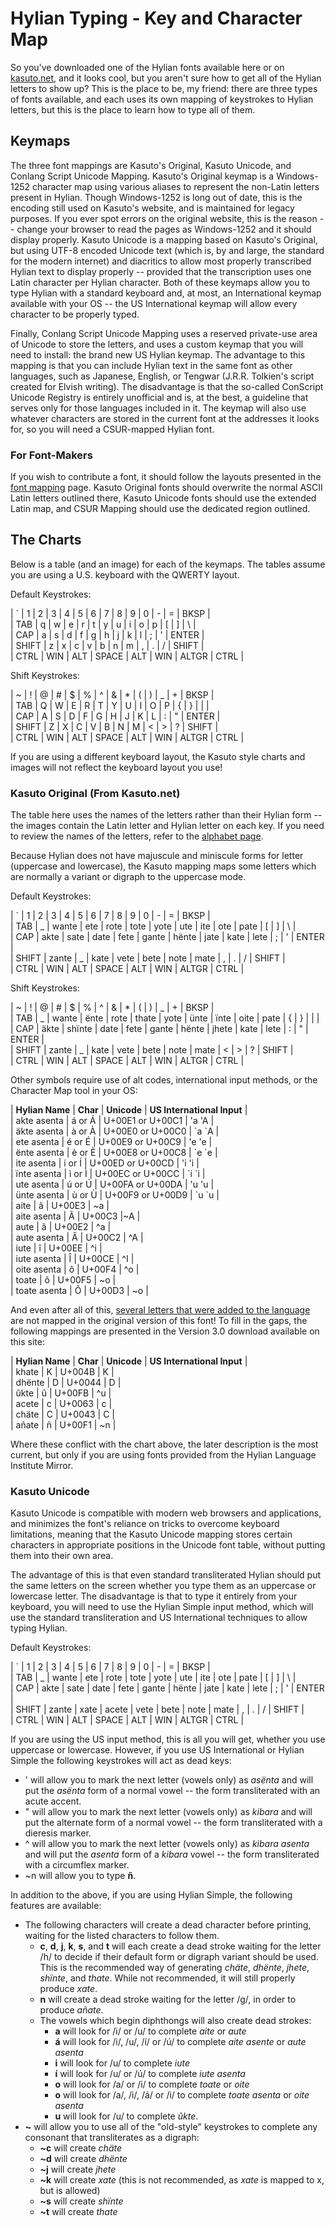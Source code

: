 # Hylian Typing - Key and Character Map

So you've downloaded one of the Hylian fonts available here or on [kasuto.net](kasuto.net), and it looks cool, but you aren't sure how to get all of the Hylian letters to show up? This is the place to be, my friend: there are three types of fonts available, and each uses its own mapping of keystrokes to Hylian letters, but this is the place to learn how to type all of them.

## Keymaps

The three font mappings are Kasuto's Original, Kasuto Unicode, and Conlang Script Unicode Mapping. Kasuto's Original keymap is a Windows-1252 character map using various aliases to represent the non-Latin letters present in Hylian. Though Windows-1252 is long out of date, this is the encoding still used on Kasuto's website, and is maintained for legacy purposes. If you ever spot errors on the original website, this is the reason -- change your browser to read the pages as Windows-1252 and it should display properly. Kasuto Unicode is a mapping based on Kasuto's Original, but using UTF-8 encoded Unicode text (which is, by and large, the standard for the modern internet) and diacritics to allow most properly transcribed Hylian text to display properly -- provided that the transcription uses one Latin character per Hylian character. Both of these keymaps allow you to type Hylian with a standard keyboard and, at most, an International keymap available with your OS -- the US International keymap will allow every character to be properly typed.

Finally, Conlang Script Unicode Mapping uses a reserved private-use area of Unicode to store the letters, and uses a custom keymap that you will need to install: the brand new US Hylian keymap. The advantage to this mapping is that you can include Hylian text in the same font as other languages, such as Japanese, English, or Tengwar (J.R.R. Tolkien's script created for Elvish writing). The disadvantage is that the so-called ConScript Unicode Registry is entirely unofficial and is, at the best, a guideline that serves only for those languages included in it. The keymap will also use whatever characters are stored in the current font at the addresses it looks for, so you will need a CSUR-mapped Hylian font.

### For Font-Makers

If you wish to contribute a font, it should follow the layouts presented in the [font mapping](font_mapping.md) page. Kasuto Original fonts should overwrite the normal ASCII Latin letters outlined there, Kasuto Unicode fonts should use the extended Latin map, and CSUR Mapping should use the dedicated region outlined.

## The Charts

Below is a table (and an image) for each of the keymaps. The tables assume you are using a U.S. keyboard with the QWERTY layout.

Default Keystrokes:

| \` | 1 | 2 | 3 | 4 | 5 | 6 | 7 | 8 | 9 | 0 | - | = | BKSP |<br />
| TAB | q | w | e | r | t | y | u | i | o | p | \[ | \] | \\ |<br />
| CAP | a | s | d | f | g | h | j | k | l | ; | ' | ENTER |<br />
| SHIFT | z | x | c | v | b | n | m | , | . | / | SHIFT |<br />
| CTRL | WIN | ALT | SPACE | ALT | WIN | ALTGR | CTRL |

Shift Keystrokes:

| ~ | ! | @ | # | $ | % | ^ | \& | \* | ( | ) | \_ | + | BKSP |<br />
| TAB | Q | W | E | R | T | Y | U | I | O | P | \{ | \} | \| |<br />
| CAP | A | S | D | F | G | H | J | K | L | : | \" | ENTER |<br />
| SHIFT | Z | X | C | V | B | N | M | \< | \> | ? | SHIFT |<br />
| CTRL | WIN | ALT | SPACE | ALT | WIN | ALTGR | CTRL |

If you are using a different keyboard layout, the Kasuto style charts and images will not reflect the keyboard layout you use!

### Kasuto Original (From Kasuto.net)

The table here uses the names of the letters rather than their Hylian form -- the images contain the Latin letter and Hylian letter on each key. If you need to review the names of the letters, refer to the [alphabet page](alphabet.md).

Because Hylian does not have majuscule and miniscule forms for letter (uppercase and lowercase), the Kasuto mapping maps some letters which are normally a variant or digraph to the uppercase mode.

Default Keystrokes:

| \` | 1 | 2 | 3 | 4 | 5 | 6 | 7 | 8 | 9 | 0 | - | = | BKSP |<br />
| TAB | _ | wante | ete | rote | tote | yote | ute | ite | ote | pate | \[ | \] | \\ |<br />
| CAP | akte | sate | date | fete | gante | hënte | jate | kate | lete | ; | ' | ENTER |<br />
| SHIFT | zante | _ | kate | vete | bete | note | mate | , | . | / | SHIFT |<br />
| CTRL | WIN | ALT | SPACE | ALT | WIN | ALTGR | CTRL |

Shift Keystrokes:

| ~ | ! | @ | # | $ | % | ^ | \& | \* | ( | ) | \_ | + | BKSP |<br />
| TAB | _ | wante | ënte | rote | thate | yote | ünte | ïnte | oite | pate | \{ | \} | \| |<br />
| CAP | äkte | shïnte | date | fete | gante | hënte | jhete | kate | lete | : | \" | ENTER |<br />
| SHIFT | zante | _ | kate | vete | bete | note | mate | \< | \> | ? | SHIFT |<br />
| CTRL | WIN | ALT | SPACE | ALT | WIN | ALTGR | CTRL |

Other symbols require use of alt codes, international input methods, or the Character Map tool in your OS:

| **Hylian Name** | **Char** | **Unicode** | **US International Input** |<br />
| akte asenta | á or Á | U+00E1 or U+00C1 | \'a \'A |<br />
| äkte asenta | à or À | U+00E0 or U+00C0 | \`a \`A |<br />
| ete asenta | é or É | U+00E9 or U+00C9 | \'e \'e |<br />
| ënte asenta | è or È | U+00E8 or U+00C8 | \`e \`e |<br />
| ite asenta | í or Í | U+00ED or U+00CD | \'i \'i |<br />
| ïnte asenta | ì or Ì | U+00EC or U+00CC | \`i \`i |<br />
| ute asenta | ú or Ú | U+00FA or U+00DA | \'u \'u |<br />
| ünte asenta | ù or Ù | U+00F9 or U+00D9 | \`u \`u |<br />
| aite | ã | U+00E3 | \~a |<br />
| aite asenta | Ã | U+00C3 |\~A |<br />
| aute | â | U+00E2 | \^a |<br />
| aute asenta | Â | U+00C2 | \^A |<br />
| iute | î | U+00EE | \^i |<br />
| iute asenta | Î | U+00CE | \^I |<br />
| oite asenta | ô | U+00F4 | \^o |<br />
| toate | õ | U+00F5 | \~o |<br />
| toate asenta | Õ | U+00D3 | \~o |<br />

And even after all of this, [several letters that were added to the language](http://kasuto.net/phpbb3/viewtopic.php?f=10&t=9127) are not mapped in the original version of this font! To fill in the gaps, the following mappings are presented in the Version 3.0 download available on this site:

| **Hylian Name** | **Char** | **Unicode** | **US International Input** |<br />
| khate | K | U+004B | K |<br />
| dhënte | D | U+0044 | D |<br />
| ûkte | û | U+00FB | \^u |<br />
| acete | c | U+0063 | c |<br />
| chäte | C | U+0043 | C |<br />
| añate | ñ | U+00F1 | \~n |<br />

Where these conflict with the chart above, the later description is the most current, but only if you are using fonts provided from the Hylian Language Institute Mirror.

### Kasuto Unicode

Kasuto Unicode is compatible with modern web browsers and applications, and minimizes the font's reliance on tricks to overcome keyboard limitations, meaning that the Kasuto Unicode mapping stores certain characters in appropriate positions in the Unicode font table, without putting them into their own area.

The advantage of this is that even standard transliterated Hylian should put the same letters on the screen whether you type them as an uppercase or lowercase letter. The disadvantage is that to type it entirely from your keyboard, you will need to use the Hylian Simple input method, which will use the standard transliteration and US International techniques to allow typing Hylian.

Default Keystrokes:

| \` | 1 | 2 | 3 | 4 | 5 | 6 | 7 | 8 | 9 | 0 | - | = | BKSP |<br />
| TAB | _ | wante | ete | rote | tote | yote | ute | ite | ote | pate | \[ | \] | \\ |<br />
| CAP | akte | sate | date | fete | gante | hënte | jate | kate | lete | ; | ' | ENTER |<br />
| SHIFT | zante | xate | acete | vete | bete | note | mate | , | . | / | SHIFT |<br />
| CTRL | WIN | ALT | SPACE | ALT | WIN | ALTGR | CTRL |

If you are using the US input method, this is all you will get, whether you use uppercase or lowercase. However, if you use US International or Hylian Simple the following keystrokes will act as dead keys:

- \' will allow you to mark the next letter (vowels only) as _asënta_ and will put the _asënta_ form of a normal vowel -- the form transliterated with an acute accent.
- \" will allow you to mark the next letter (vowels only) as _kibara_ and will put the alternate form of a normal vowel -- the form transliterated with a dieresis marker.
- \^ will allow you to mark the next letter (vowels only) as _kibara asenta_ and will put the _asenta_ form of a _kibara_ vowel -- the form transliterated with a circumflex marker.
- \~n will allow you to type **ñ**.

In addition to the above, if you are using Hylian Simple, the following features are available:

- The following characters will create a dead character before printing, waiting for the listed characters to follow them.
  - **c**, **d**, **j**, **k**, **s**, and **t** will each create a dead stroke waiting for the letter \/h\/ to decide if their default form or digraph variant should be used. This is the recommended way of generating _chäte_, _dhënte_, _jhete_, _shïnte_, and _thate_. While not recommended, it will still properly produce _xate_.
  - **n** will create a dead stroke waiting for the letter \/g\/, in order to produce _añate_.
  - The vowels which begin diphthongs will also create dead strokes:
    - **a** will look for \/i\/ or \/u\/ to complete _aite_ or _aute_
    - **á** will look for \/i\/, \/u\/, \/í\/ or \/ú\/ to complete _aite asente_ or _aute asenta_
    - **i** will look for \/u\/ to complete _iute_
    - **í** will look for \/u\/ or \/ú\/ to complete _iute asenta_
    - **o** will look for \/a\/ or \/i\/ to complete _toate_ or _oite_
    - **o** will look for \/a\/, \/i\/, \/á\/ or \/i\/ to complete _toate asenta_ or _oite asenta_
    - **u** will look for \/u\/ to complete _ûkte_.
- **\~** will allow you to use all of the "old-style" keystrokes to complete any consonant that transliterates as a digraph:
  - **\~c** will create _chäte_
  - **\~d** will create _dhënte_
  - **~j** will create _jhete_
  - **\~k** will create _xate_ (this is not recommended, as _xate_ is mapped to x, but is allowed)
  - **\~s** will create _shïnte_
  - **\~t** will create _thate_
